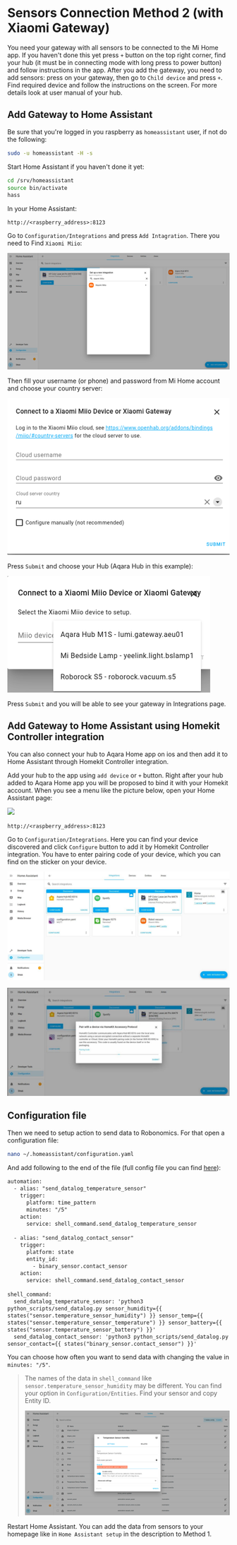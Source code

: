 # Sensors Connection Method 2 (with Xiaomi Gateway)

You need your gateway with all sensors to be connected to the Mi Home app. If you haven't done this yet press `+` button on the top right corner, find your hub (it must be in connecting mode with long press to power button) and follow instructions in the app. After you add the gateway, you need to add sensors: press on your gateway, then go to `Child device` and press `+`. Find required device and follow the instructions on the screen. For more details look at user manual of your hub.

## Add Gateway to Home Assistant
Be sure that you're logged in you raspberry as `homeassistant` user, if not do the following:
```bash
sudo -u homeassistant -H -s
```

Start Home Assistant if you haven't done it yet:
```bash
cd /srv/homeassistant
source bin/activate
hass
```

In your Home Assistant:
```
http://<raspberry_address>:8123
```
Go to `Configuration/Integrations` and press `Add Intagration`. There you need to Find `Xiaomi Miio`:

![integration](media/integration.png)

Then fill your username (or phone) and password from Mi Home account and choose your country server:

![auth](media/auth.png)

Press `Submit` and choose your Hub (Aqara Hub in this example):

![hub](media/hub.png)

Press `Submit` and you will be able to see your gateway in Integrations page.

## Add Gateway to Home Assistant using Homekit Controller integration

You can also connect your hub to Aqara Home app on ios and then add it to Home Assistant through Homekit Controller integration. 

Add your hub to the app using `add device` or `+` button. Right after your hub added to Aqara Home app you will be proposed to bind it with your Homekit account. When you see a menu like the picture below, open your Home Assistant page:

<img src="https://github.com/tubleronchik/robonomics-smarthome/blob/e4540b5381d60b4d5167f1038828fd334ea79ba9/media/homekit.png" width="400">

```
http://<raspberry_address>:8123
```
Go to `Configuration/Integrations`. Here you can find your device discovered and click `Configure` button to add it by Homekit Controller integration. You have to enter pairing code of your device, which you can find on the sticker on your device.

![configure1](media/configure1.png)

![configure2](media/configure2.png)


## Configuration file

Then we need to setup action to send data to Robonomics. For that open a configuration file:

```bash
nano ~/.homeassistant/configuration.yaml
```

And add following to the end of the file (full config file you can find [here](configuration.yaml)):

```
automation:
  - alias: "send_datalog_temperature_sensor"
    trigger:
      platform: time_pattern
      minutes: "/5"
    action:
      service: shell_command.send_datalog_temperature_sensor

  - alias: "send_datalog_contact_sensor"
    trigger:
      platform: state
      entity_id:
        - binary_sensor.contact_sensor
    action:
      service: shell_command.send_datalog_contact_sensor

shell_command:
  send_datalog_temperature_sensor: 'python3 python_scripts/send_datalog.py sensor_humidity={{ states("sensor.temperature_sensor_humidity") }} sensor_temp={{ states("sensor.temperature_sensor_temperature") }} sensor_battery={{ states("sensor.temperature_sensor_battery") }}'
  send_datalog_contact_sensor: 'python3 python_scripts/send_datalog.py sensor_contact={{ states("binary_sensor.contact_sensor") }}'
```

You can choose how often you want to send data with changing the value in `minutes: "/5"`.

>The names of the data in `shell_command` like `sensor.temperature_sensor_humidity` may be different. You can find your option in `Configuration/Entities`. Find your sensor and copy Entity ID.
>
>![entity_id](media/entity_id.png)

Restart Home Assistant. You can add the data from sensors to your homepage like in `Home Assistant setup` in the description to Method 1.
